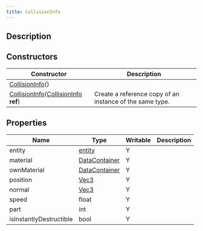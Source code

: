 ```yaml
---
title: CollisionInfo
---
```

## Description

## Constructors

| Constructor                                                                                                      | Description                                              |
| ---------------------------------------------------------------------------------------------------------------- | -------------------------------------------------------- |
| [CollisionInfo](/vext/ref/cls/clt/collisioninfo)()                                                            |                                                          |
| [CollisionInfo](/vext/ref/cls/clt/collisioninfo)([CollisionInfo](/vext/ref/cls/clt/collisioninfo) **ref**) | Create a reference copy of an instance of the same type. |

## Properties

| Name                    | Type                                                | Writable | Description |
| ----------------------- | --------------------------------------------------- | -------- | ----------- |
| entity                  | [entity](/vext/ref/shared/class/entity)               | Y        |             |
| material                | [DataContainer](/vext/ref/shared/class/datacontainer) | Y        |             |
| ownMaterial             | [DataContainer](/vext/ref/shared/class/datacontainer) | Y        |             |
| position                | [Vec3](/vext/ref/shared/class/vec3)                   | Y        |             |
| normal                  | [Vec3](/vext/ref/shared/class/vec3)                   | Y        |             |
| speed                   | float                                               | Y        |             |
| part                    | int                                                 | Y        |             |
| isInstantlyDestructible | bool                                                | Y        |             |

